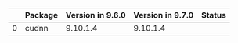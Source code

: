 <!-- markdown-link-check-disable -->

|    | Package   | Version in 9.6.0   | Version in 9.7.0   | Status   |
|---:|:----------|:-------------------|:-------------------|:---------|
|  0 | cudnn     | 9.10.1.4           | 9.10.1.4           |          |